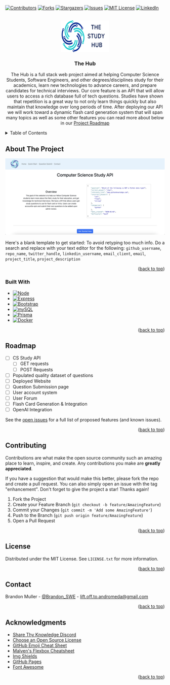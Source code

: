 <div id="top"></div>

<!-- PROJECT SHIELDS -->
<!--
*** I'm using markdown "reference style" links for readability.
*** Reference links are enclosed in brackets [ ] instead of parentheses ( ).
*** See the bottom of this document for the declaration of the reference variables
*** for contributors-url, forks-url, etc. This is an optional, concise syntax you may use.
*** https://www.markdownguide.org/basic-syntax/#reference-style-links
-->
[![Contributors][contributors-shield]][contributors-url]
[![Forks][forks-shield]][forks-url]
[![Stargazers][stars-shield]][stars-url]
[![Issues][issues-shield]][issues-url]
[![MIT License][license-shield]][license-url]
[![LinkedIn][linkedin-shield]][linkedin-url]



<!-- PROJECT LOGO -->
<br />
<div align="center">
  <a href="https://github.com/commando-brando/the-hub">
    <img src="public/assets/img/readmelogo.svg" alt="Logo" width="150" height="100">
  </a>

<h3 align="center">The Hub</h3>

  <p align="center">
    The Hub is a full stack web project aimed at helping Computer Science Students, Software Engineers, and other degrees/disciplines study for their academics, learn new technologies to advance careers, and prepare candidates for technical interviews. Our core feature is an API that will allow users to access a rich database full of tech questions. Studies have shown that repetition is a great way to not only learn things quickly but also maintain that knowledge over long periods of time. After deploying our API we will work toward a dynamic flash card generation system that will span many topics as well as some other features you can read more about below in our <a href="#roadmap">Project Roadmap</a>
    <br />
<!--     <a href="https://github.com/commando-brando/the-hub"><strong>Explore the docs »</strong></a>
    <br />
    <br />
    <a href="https://github.com/commando-brando/the-hub">View Demo</a>
    ·
    <a href="https://github.com/commando-brando/the-hub/issues">Report Bug</a>
    ·
    <a href="https://github.com/commando-brando/the-hub/issues">Request Feature</a> -->
  </p>
</div>



<!-- TABLE OF CONTENTS -->
<details>
  <summary>Table of Contents</summary>
  <ol>
    <li>
      <a href="#about-the-project">About The Project</a>
      <ul>
        <li><a href="#built-with">Built With</a></li>
      </ul>
    </li>
<!--     <li>
      <a href="#getting-started">Getting Started</a>
      <ul>
        <li><a href="#prerequisites">Prerequisites</a></li>
        <li><a href="#installation">Installation</a></li>
      </ul>
    </li> 
    <li><a href="#usage">Usage</a></li>
-->
    <li><a href="#roadmap">Roadmap</a></li>
    <li><a href="#contributing">Contributing</a></li>
    <li><a href="#license">License</a></li>
    <li><a href="#contact">Contact</a></li>
    <li><a href="#acknowledgments">Acknowledgments</a></li>
  </ol>
</details>



<!-- ABOUT THE PROJECT -->
## About The Project

[![Product Name Screen Shot][product-screenshot]](https://example.com)

Here's a blank template to get started: To avoid retyping too much info. Do a search and replace with your text editor for the following: `github_username`, `repo_name`, `twitter_handle`, `linkedin_username`, `email_client`, `email`, `project_title`, `project_description`

<p align="right">(<a href="#top">back to top</a>)</p>



### Built With

* [![Node][Node.js]][Node-url]
* [![Express][Express.js]][Express-url]
* [![Bootstrap][Bootstrap]][Bootstrap-url]
* [![mySQL][mySQL]][mySQL-url]
* [![Prisma][Prisma]][Prisma-url]
* [![Docker][Docker]][Docker-url]

<p align="right">(<a href="#top">back to top</a>)</p>



<!-- GETTING STARTED -->
<!-- 
## Getting Started

This is an example of how you may give instructions on setting up your project locally.
To get a local copy up and running follow these simple example steps.

### Prerequisites

This is an example of how to list things you need to use the software and how to install them.
* npm
  ```sh
  npm install npm@latest -g
  ```

### Installation

1. Get a free API Key at [https://example.com](https://example.com)
2. Clone the repo
   ```sh
   git clone https://github.com/commando-brando/the-hub.git
   ```
3. Install NPM packages
   ```sh
   npm install
   ```
4. Enter your API in `config.js`
   ```js
   const API_KEY = 'ENTER YOUR API';
   ```

<p align="right">(<a href="#top">back to top</a>)</p> -->


<!-- ROADMAP -->
## Roadmap

- [ ] CS Study API
	- [ ] GET requests
	- [ ] POST Requests
- [ ] Populated quality dataset of questions
- [ ] Deployed Website
- [ ] Question Submission page
- [ ] User account system
- [ ] User Forum
- [ ] Flash Card Generation & Integration
- [ ] OpenAI Integration

See the [open issues](https://github.com/commando-brando/the-hub/issues) for a full list of proposed features (and known issues).

<p align="right">(<a href="#top">back to top</a>)</p>



<!-- CONTRIBUTING -->
## Contributing

Contributions are what make the open source community such an amazing place to learn, inspire, and create. Any contributions you make are **greatly appreciated**.

If you have a suggestion that would make this better, please fork the repo and create a pull request. You can also simply open an issue with the tag "enhancement".
Don't forget to give the project a star! Thanks again!

1. Fork the Project
2. Create your Feature Branch (`git checkout -b feature/AmazingFeature`)
3. Commit your Changes (`git commit -m 'Add some AmazingFeature'`)
4. Push to the Branch (`git push origin feature/AmazingFeature`)
5. Open a Pull Request

<p align="right">(<a href="#top">back to top</a>)</p>



<!-- LICENSE -->
## License

Distributed under the MIT License. See `LICENSE.txt` for more information.

<p align="right">(<a href="#top">back to top</a>)</p>



<!-- CONTACT -->
## Contact

Brandon Muller - [@Brandon_SWE](https://twitter.com/Brandon_SWE) - lift.off.to.andromeda@gmail.com

<p align="right">(<a href="#top">back to top</a>)</p>



<!-- ACKNOWLEDGMENTS -->
## Acknowledgments
* [Share Thy Knowledge Discord](https://discord.gg/sr2n3yVh2r)
* [Choose an Open Source License](https://choosealicense.com)
* [GitHub Emoji Cheat Sheet](https://www.webpagefx.com/tools/emoji-cheat-sheet)
* [Malven's Flexbox Cheatsheet](https://flexbox.malven.co/)
* [Img Shields](https://shields.io)
* [GitHub Pages](https://pages.github.com)
* [Font Awesome](https://fontawesome.com)

<p align="right">(<a href="#top">back to top</a>)</p>



<!-- MARKDOWN LINKS & IMAGES -->
<!-- https://www.markdownguide.org/basic-syntax/#reference-style-links -->
[contributors-shield]: https://img.shields.io/github/contributors/commando-brando/the-hub.svg?style=for-the-badge
[contributors-url]: https://github.com/commando-brando/the-hub/graphs/contributors
[forks-shield]: https://img.shields.io/github/forks/commando-brando/the-hub.svg?style=for-the-badge
[forks-url]: https://github.com/commando-brando/the-hub/network/members
[stars-shield]: https://img.shields.io/github/stars/commando-brando/the-hub.svg?style=for-the-badge
[stars-url]: https://github.com/commando-brando/the-hub/stargazers
[issues-shield]: https://img.shields.io/github/issues/commando-brando/the-hub.svg?style=for-the-badge
[issues-url]: https://github.com/commando-brando/the-hub/issues
[license-shield]: https://img.shields.io/github/license/commando-brando/the-hub.svg?style=for-the-badge
[license-url]: https://github.com/commando-brando/the-hub/blob/master/LICENSE.txt
[linkedin-shield]: https://img.shields.io/badge/-LinkedIn-black.svg?style=for-the-badge&logo=linkedin&colorB=555
[linkedin-url]: https://linkedin.com/in/brandon-muller
[product-screenshot]: public/assets/img/homescreenshot.png

[Node.js]: https://img.shields.io/badge/Node.js-43853D?style=for-the-badge&logo=node.js&logoColor=white
[Node-url]: https://nodejs.org/en/
[Express.js]: https://img.shields.io/badge/Express.js-404D59?style=for-the-badge
[Express-url]: https://expressjs.com/
[Bootstrap]: https://img.shields.io/badge/Bootstrap-563D7C?style=for-the-badge&logo=bootstrap&logoColor=white
[Bootstrap-url]: https://getbootstrap.com/
[mySQL]: https://img.shields.io/badge/MySQL-00000F?style=for-the-badge&logo=mysql&logoColor=white
[mySQL-url]: https://dev.mysql.com/doc/
[Prisma]: https://img.shields.io/badge/Prisma-3982CE?style=for-the-badge&logo=Prisma&logoColor=white
[Prisma-url]: https://www.prisma.io/docs/
[Docker]:https://img.shields.io/badge/docker-%230db7ed.svg?style=for-the-badge&logo=docker&logoColor=white
[Docker-url]: https://docs.docker.com/
